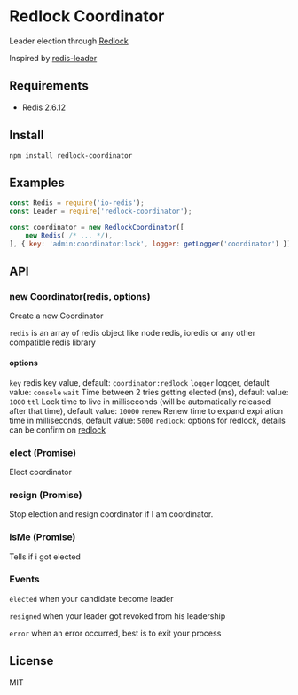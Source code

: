 Redlock Coordinator
===========

Leader election through [Redlock](https://github.com/mike-marcacci/node-redlock)

Inspired by [redis-leader](https://github.com/pierreinglebert/redis-leader)


## Requirements

  - Redis 2.6.12

## Install

```
npm install redlock-coordinator
```

## Examples

```javascript
const Redis = require('io-redis');
const Leader = require('redlock-coordinator');

const coordinator = new RedlockCoordinator([
    new Redis( /* ... */),
], { key: 'admin:coordinator:lock', logger: getLogger('coordinator') });
```

## API

### new Coordinator(redis, options)

  Create a new Coordinator

  `redis` is an array of redis object like node redis, ioredis or any other compatible redis library

#### options

  `key` redis key value, default: `coordinator:redlock`
  `logger` logger, default value: `console`
  `wait` Time between 2 tries getting elected (ms), default value: `1000`
  `ttl` Lock time to live in milliseconds (will be automatically released after that time), default value: `10000`
  `renew` Renew time to expand expiration time in milliseconds, default value: `5000`
  `redlock`: options for redlock, details can be confirm on [redlock](https://github.com/mike-marcacci/node-redlock)

### elect (Promise)

  Elect coordinator


### resign (Promise)

  Stop election and resign coordinator if I am coordinator.


### isMe (Promise)

  Tells if i got elected


### Events

`elected` when your candidate become leader

`resigned` when your leader got revoked from his leadership

`error` when an error occurred, best is to exit your process


## License

  MIT
